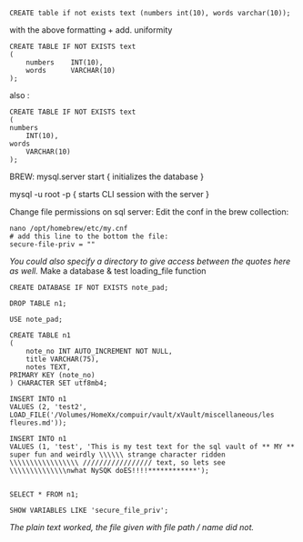 ```mysql
CREATE table if not exists text (numbers int(10), words varchar(10));
```
with the above formatting + add. uniformity 
```mysql
CREATE TABLE IF NOT EXISTS text
(
	numbers    INT(10),
	words      VARCHAR(10)
);
```
also :
```mysql
CREATE TABLE IF NOT EXISTS text
(
numbers
	INT(10),
words
	VARCHAR(10)
);
```

BREW:
mysql.server start { initializes the database }

mysql -u root -p { starts CLI session with the server }

Change file permissions on sql server:
	Edit the conf in the brew collection:
```
nano /opt/homebrew/etc/my.cnf
# add this line to the bottom the file:
secure-file-priv = ""
```
*You could also specify a directory to give access between the quotes here as well.*
Make a database & test loading_file function 
```mysql
CREATE DATABASE IF NOT EXISTS note_pad;

DROP TABLE n1;

USE note_pad;

CREATE TABLE n1
(
	note_no INT AUTO_INCREMENT NOT NULL,
    title VARCHAR(75), 
    notes TEXT,
PRIMARY KEY (note_no)
) CHARACTER SET utf8mb4;

INSERT INTO n1
VALUES (2, 'test2', LOAD_FILE('/Volumes/HomeXx/compuir/vault/xVault/miscellaneous/les fleures.md'));

INSERT INTO n1
VALUES (1, 'test', 'This is my test text for the sql vault of ** MY ** super fun and weirdly \\\\\\ strange character ridden \\\\\\\\\\\\\\\\\ ///////////////// text, so lets see \\\\\\\\\\\\\\nwhat NySQK doES!!!!************');


SELECT * FROM n1;

SHOW VARIABLES LIKE 'secure_file_priv';
```
*The plain text worked, the file given with file path / name did not.*